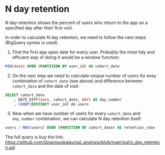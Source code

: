 # N day retention  
  
N day retention shows the percent of users who return to the app on a specified day after their first visit.  
  
In order to calculate N day retention, we need to follow the next steps (BigQuery syntax is used).  
1. Find the first app open date for every user. Probably the most tidy and efficient way of doing it would be a window function:  
```sql
MIN(date) OVER (PARTITION BY user_id) AS cohort_date
```  
2. On the next step we need to calculate unique number of users for evey combination of `cohort_date` (see above) and difference between `cohort_date` and the date of visit:  
```sql
SELECT cohort_date
    , DATE_DIFF(date, cohort_date, DAY) AS day_number
    , COUNT(DISTINCT user_id) AS users
```  
3. Now when we have number of users for every `cohort_date` and `day_number` combination, we can calculate N day retention itself:  
```sql
users / MAX(users) OVER (PARTITION BY cohort_date) AS retention_rate
```  

The full query is buy the link: https://github.com/dzianissokalau/sql_analysis/blob/main/sql/n_day_retention.sql  

